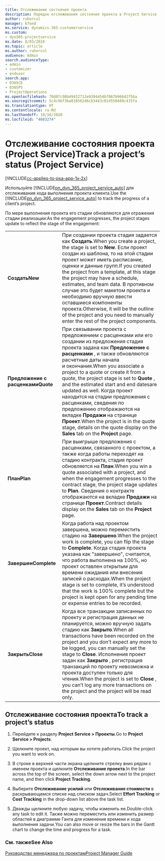 ```yaml
---
title: Отслеживание состояния проекта
description: Порядок отслеживания состояния проекта в Project Service
author: ruhercul
manager: kfend
ms.service: dynamics-365-customerservice
ms.custom:
- dyn365-projectservice
ms.date: 8/03/2018
ms.topic: article
ms.author: ruhercul
audience: Admin
search.audienceType:
- admin
- customizer
- enduser
search.app:
- D365CE
- D365PS
- ProjectOperations
ms.openlocfilehash: 70d07c98bd9432712e939445dbf867b96642f5ba
ms.sourcegitcommit: 5c4c9bf3ba018562d6cb3443c01d550489c415fa
ms.translationtype: HT
ms.contentlocale: ru-RU
ms.lasthandoff: 10/16/2020
ms.locfileid: "4083274"
---
```

# <a name="track-a-projects-status-project-service"></a><span data-ttu-id="b5a3d-103">Отслеживание состояния проекта (Project Service)</span><span class="sxs-lookup"><span data-stu-id="b5a3d-103">Track a project’s status (Project Service)</span></span>

[!INCLUDE[cc-applies-to-psa-app-1x-2x](../includes/cc-applies-to-psa-app-1x-2x.md)]

<span data-ttu-id="b5a3d-104">Используйте [!INCLUDE[pn_dyn_365_project_service_auto](../includes/pn-dyn-365-project-service-auto.md)] для отслеживания хода выполнения проекта клиента.</span><span class="sxs-lookup"><span data-stu-id="b5a3d-104">Use the [!INCLUDE[pn_dyn_365_project_service_auto](../includes/pn-dyn-365-project-service-auto.md)] to track the progress of a client’s project.</span></span>  

<span data-ttu-id="b5a3d-105">По мере выполнения проекта его стадии обновляются для отражения стадии реализации:</span><span class="sxs-lookup"><span data-stu-id="b5a3d-105">As the engagement progresses, the project stages update to reflect the stage of the engagement:</span></span>  


|              |                                                                                                                                                                                                                                                                                                  |
|--------------|--------------------------------------------------------------------------------------------------------------------------------------------------------------------------------------------------------------------------------------------------------------------------------------------------|
|   <span data-ttu-id="b5a3d-106">**Создать**</span><span class="sxs-lookup"><span data-stu-id="b5a3d-106">**New**</span></span>    | <span data-ttu-id="b5a3d-107">При создании проекта стадия задается как **Создать**.</span><span class="sxs-lookup"><span data-stu-id="b5a3d-107">When you create a project, the stage is set to **New**.</span></span> <span data-ttu-id="b5a3d-108">Если проект создан из шаблона, то на этой стадии проект может иметь расписание, оценки и данные групп.</span><span class="sxs-lookup"><span data-stu-id="b5a3d-108">If you created the project from a template, at this stage the project may have a schedule, estimates, and team data.</span></span> <span data-ttu-id="b5a3d-109">В противном случае это будет макетом проекта и необходимо вручную ввести оставшиеся компоненты проекта.</span><span class="sxs-lookup"><span data-stu-id="b5a3d-109">Otherwise, it will be the outline of the project and you need to manually enter the rest of the project components.</span></span> |
|  <span data-ttu-id="b5a3d-110">**Предложение с расценками**</span><span class="sxs-lookup"><span data-stu-id="b5a3d-110">**Quote**</span></span>   |      <span data-ttu-id="b5a3d-111">При связывании проекта с предложением с расценками или его создании из предложения стадия проекта задана как **Предложение с расценками** , и также обновляются расчетные даты начала и окончания.</span><span class="sxs-lookup"><span data-stu-id="b5a3d-111">When you associate a project to a quote or create it from a quote, the project stage is set to **Quote** , and the estimated start and end datesare updated as well.</span></span> <span data-ttu-id="b5a3d-112">Когда проект находится на стадии предложения с расценками, сведения по предложению отображаются на вкладке **Продажи** на странице **Проект**.</span><span class="sxs-lookup"><span data-stu-id="b5a3d-112">When the project is in the quote stage, details on the quote display on the **Sales** tab on the **Project** page.</span></span>      |
|   <span data-ttu-id="b5a3d-113">**План**</span><span class="sxs-lookup"><span data-stu-id="b5a3d-113">**Plan**</span></span>   |                                     <span data-ttu-id="b5a3d-114">При выигрыше предложения с расценками, связанного с проектом, а также когда работы переходят на стадию контракта, стадия проект обновляется на **План**.</span><span class="sxs-lookup"><span data-stu-id="b5a3d-114">When you win a quote associated with a project, and when the engagement progresses to the contract stage, the project stage updates to **Plan**.</span></span> <span data-ttu-id="b5a3d-115">Сведения о контракте отображаются на вкладке **Продажи** на странице **Проект**.</span><span class="sxs-lookup"><span data-stu-id="b5a3d-115">Contract details display on the **Sales** tab on the **Project** page.</span></span>                                      |
| <span data-ttu-id="b5a3d-116">**Завершен**</span><span class="sxs-lookup"><span data-stu-id="b5a3d-116">**Complete**</span></span> |                    <span data-ttu-id="b5a3d-117">Когда работа над проектом завершена, можно переместить стадию на **Завершено**.</span><span class="sxs-lookup"><span data-stu-id="b5a3d-117">When the project work is complete, you can flip the stage to **Complete**.</span></span> <span data-ttu-id="b5a3d-118">Когда стадия проекта указана как "завершено", считается, что работа выполнена на 100%, но проект оставлен открытым для времени ожидания или внесения записей о расходах.</span><span class="sxs-lookup"><span data-stu-id="b5a3d-118">When the project stage is set to complete, it’s understood that the work is 100% complete but the project is kept open for any pending time or expense entries to be recorded.</span></span>                     |
|  <span data-ttu-id="b5a3d-119">**Закрыть**</span><span class="sxs-lookup"><span data-stu-id="b5a3d-119">**Close**</span></span>   |           <span data-ttu-id="b5a3d-120">Когда все транзакции записанных по проекту и регистрация данных не планируется, можно вручную задать стадию как **Закрыто**.</span><span class="sxs-lookup"><span data-stu-id="b5a3d-120">When all transactions have been recorded on the project and you don't expect any more to be logged, you can manually set the stage to **Close**.</span></span> <span data-ttu-id="b5a3d-121">Исполнения проект задан как **Закрыто** , регистрация транзакций по проекту невозможна и проекта доступен только для чтения.</span><span class="sxs-lookup"><span data-stu-id="b5a3d-121">When the project is set to **Close** , you can’t log any more transactions on the project and the project will be read only.</span></span>           |

## <a name="to-track-a-projects-status"></a><span data-ttu-id="b5a3d-122">Отслеживание состояния проекта</span><span class="sxs-lookup"><span data-stu-id="b5a3d-122">To track a project’s status</span></span>  

1.  <span data-ttu-id="b5a3d-123">Перейдите к разделу **Project Service > Проекты**.</span><span class="sxs-lookup"><span data-stu-id="b5a3d-123">Go to **Project Service > Projects**.</span></span>  

2.  <span data-ttu-id="b5a3d-124">Щелкните проект, над которым вы хотите работать.</span><span class="sxs-lookup"><span data-stu-id="b5a3d-124">Click the project you want to work on.</span></span>  

3.  <span data-ttu-id="b5a3d-125">В строке в верхней части экрана щелкните стрелку вниз рядом с именем проекта и щелкните **Отслеживание проекта**.</span><span class="sxs-lookup"><span data-stu-id="b5a3d-125">In the bar across the top of the screen, select the down arrow next to the project name, and then click **Project Tracking**.</span></span>  

4.  <span data-ttu-id="b5a3d-126">Выберите **Отслеживание усилий** или **Отслеживание стоимости** в раскрывающемся списке над списком задач.</span><span class="sxs-lookup"><span data-stu-id="b5a3d-126">Select **Effort Tracking** or **Cost Tracking** in the drop-down list above the task list.</span></span>  

5.  <span data-ttu-id="b5a3d-127">Дважды щелкните любую задачу, чтобы изменить ее.</span><span class="sxs-lookup"><span data-stu-id="b5a3d-127">Double-click any task to edit it.</span></span> <span data-ttu-id="b5a3d-128">Также можно переместить или изменить размер областей в диаграмме Ганта для изменения времени и хода выполнения задачи.</span><span class="sxs-lookup"><span data-stu-id="b5a3d-128">You can also move or resize the bars in the Gantt chart to change the time and progress for a task.</span></span>  

### <a name="see-also"></a><span data-ttu-id="b5a3d-129">См. также</span><span class="sxs-lookup"><span data-stu-id="b5a3d-129">See Also</span></span>  
 [<span data-ttu-id="b5a3d-130">Руководство менеджера по проектам</span><span class="sxs-lookup"><span data-stu-id="b5a3d-130">Project Manager Guide</span></span>](../psa/project-manager-guide.md)
